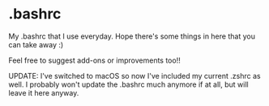 # .bashrc

My .bashrc that I use everyday. Hope there's some things in here that you can take away :) 

Feel free to suggest add-ons or improvements too!!

UPDATE: I've switched to macOS so now I've included my current .zshrc as well. I probably won't update the .bashrc much anymore if at all, but will leave it here anyway.